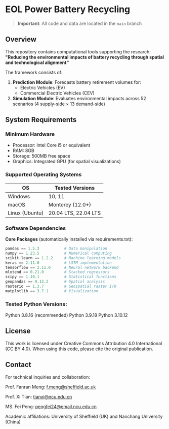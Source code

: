 # EOL Power Battery Recycling

> **Important**: All code and data are located in the `main` branch

## Overview
This repository contains computational tools supporting the research:  
**"Reducing the environmental impacts of battery recycling through spatial and technological alignment"**

The framework consists of:
1. **Prediction Module**: Forecasts battery retirement volumes for:
   - Electric Vehicles (EV)
   - Commercial Electric Vehicles (CEV)
2. **Simulation Module**: Evaluates environmental impacts across 52 scenarios (4 supply-side × 13 demand-side)

## System Requirements

### Minimum Hardware
- Processor: Intel Core i5 or equivalent
- RAM: 8GB
- Storage: 500MB free space
- Graphics: Integrated GPU (for spatial visualizations)

### Supported Operating Systems
| OS              | Tested Versions |
|-----------------|-----------------|
| Windows         | 10, 11          |
| macOS           | Monterey (12.0+) |
| Linux (Ubuntu)  | 20.04 LTS, 22.04 LTS |

### Software Dependencies
**Core Packages** (automatically installed via requirements.txt):
```python
pandas == 1.5.3           # Data manipulation
numpy == 1.23.5           # Numerical computing
scikit-learn == 1.2.2     # Machine learning models
keras == 2.11.0           # LSTM implementation
tensorflow == 2.11.0      # Neural network backend
mlxtend == 0.21.0         # Stacked regressors
scipy == 1.10.1           # Statistical functions
geopandas == 0.12.2       # Spatial analysis
rasterio == 1.3.7         # Geospatial raster I/O
matplotlib == 3.7.1       # Visualization
```

### Tested Python Versions:
Python 3.8.16 (recommended)
Python 3.9.18
Python 3.10.12


## License
This work is licensed under Creative Commons Attribution 4.0 International (CC BY 4.0). When using this code, please cite the original publication.

## Contact
For technical inquiries and collaboration:

Prof. Fanran Meng: f.meng@sheffield.ac.uk

Prof. Xi Tian: tianxi@ncu.edu.cn

MS. Fei Peng: pengfei24@email.ncu.edu.cn

Academic affiliations: University of Sheffield (UK) and Nanchang University (China)
